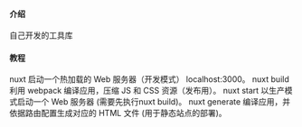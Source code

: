 #### 介绍
自己开发的工具库



#### 教程

nuxt	启动一个热加载的 Web 服务器（开发模式） localhost:3000。
nuxt build	利用 webpack 编译应用，压缩 JS 和 CSS 资源（发布用）。
nuxt start	以生产模式启动一个 Web 服务器 (需要先执行nuxt build)。
nuxt generate	编译应用，并依据路由配置生成对应的 HTML 文件 (用于静态站点的部署)。


